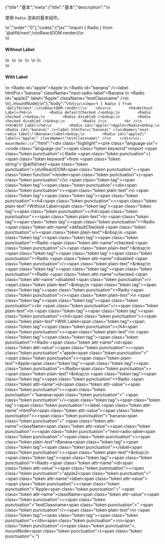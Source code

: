 {"title":"基本","meta":{"title":"基本","description":"\n<p>使用 <code>Radio</code> 渲染的基本组件。</p>\n","order":"0"},"codes":{"jsx":"import { Radio } from '@alifd/next';\n\nReactDOM.render((\n    <div>\n        <h4>Without Label</h4>\n        <Radio defaultChecked />&nbsp;\n        <Radio checked />&nbsp;\n        <Radio disabled />&nbsp;\n        <Radio checked disabled />&nbsp;\n        <Radio />\n        <br />\n        <h4>With Label</h4>\n        <Radio id=\"apple\">Apple</Radio>&nbsp;\n        <Radio id=\"banana\" /><label htmlFor=\"banana\" className=\"next-radio-label\">Banana</label>&nbsp;\n        <Radio id=\"apple2\" label=\"Apple\" className=\"testClassname\" />\n    </div>\n), mountNode);\n"},"body":"\n\n````jsx\nimport { Radio } from '@alifd/next';\n\nReactDOM.render((\n    <div>\n        <h4>Without Label</h4>\n        <Radio defaultChecked />&nbsp;\n        <Radio checked />&nbsp;\n        <Radio disabled />&nbsp;\n        <Radio checked disabled />&nbsp;\n        <Radio />\n        <br />\n        <h4>With Label</h4>\n        <Radio id=\"apple\">Apple</Radio>&nbsp;\n        <Radio id=\"banana\" /><label htmlFor=\"banana\" className=\"next-radio-label\">Banana</label>&nbsp;\n        <Radio id=\"apple2\" label=\"Apple\" className=\"testClassname\" />\n    </div>\n), mountNode);\n````","html":"<script>(function(){\"use strict\";\n\nvar _next = require(\"@alifd/next\");\n\nReactDOM.render(React.createElement(\n    \"div\",\n    null,\n    React.createElement(\n        \"h4\",\n        null,\n        \"Without Label\"\n    ),\n    React.createElement(_next.Radio, { defaultChecked: true }),\n    \"\\xA0\",\n    React.createElement(_next.Radio, { checked: true }),\n    \"\\xA0\",\n    React.createElement(_next.Radio, { disabled: true }),\n    \"\\xA0\",\n    React.createElement(_next.Radio, { checked: true, disabled: true }),\n    \"\\xA0\",\n    React.createElement(_next.Radio, null),\n    React.createElement(\"br\", null),\n    React.createElement(\n        \"h4\",\n        null,\n        \"With Label\"\n    ),\n    React.createElement(\n        _next.Radio,\n        { id: \"apple\" },\n        \"Apple\"\n    ),\n    \"\\xA0\",\n    React.createElement(_next.Radio, { id: \"banana\" }),\n    React.createElement(\n        \"label\",\n        { htmlFor: \"banana\", className: \"next-radio-label\" },\n        \"Banana\"\n    ),\n    \"\\xA0\",\n    React.createElement(_next.Radio, { id: \"apple2\", label: \"Apple\", className: \"testClassname\" })\n), mountNode);})()</script><div class=\"highlight\"><pre class=\"language-jsx\"><code class=\"language-jsx\"><span class=\"token keyword\">import</span> <span class=\"token punctuation\">{</span> Radio <span class=\"token punctuation\">}</span> <span class=\"token keyword\">from</span> <span class=\"token string\">'@alifd/next'</span><span class=\"token punctuation\">;</span>\n\nReactDOM<span class=\"token punctuation\">.</span><span class=\"token function\">render</span><span class=\"token punctuation\">(</span><span class=\"token punctuation\">(</span>\n    <span class=\"token tag\"><span class=\"token tag\"><span class=\"token punctuation\">&lt;</span>div</span><span class=\"token punctuation\">></span></span><span class=\"token plain-text\">\n        </span><span class=\"token tag\"><span class=\"token tag\"><span class=\"token punctuation\">&lt;</span>h4</span><span class=\"token punctuation\">></span></span><span class=\"token plain-text\">Without Label</span><span class=\"token tag\"><span class=\"token tag\"><span class=\"token punctuation\">&lt;/</span>h4</span><span class=\"token punctuation\">></span></span><span class=\"token plain-text\">\n        </span><span class=\"token tag\"><span class=\"token tag\"><span class=\"token punctuation\">&lt;</span>Radio</span> <span class=\"token attr-name\">defaultChecked</span> <span class=\"token punctuation\">/></span></span><span class=\"token plain-text\">&amp;nbsp;\n        </span><span class=\"token tag\"><span class=\"token tag\"><span class=\"token punctuation\">&lt;</span>Radio</span> <span class=\"token attr-name\">checked</span> <span class=\"token punctuation\">/></span></span><span class=\"token plain-text\">&amp;nbsp;\n        </span><span class=\"token tag\"><span class=\"token tag\"><span class=\"token punctuation\">&lt;</span>Radio</span> <span class=\"token attr-name\">disabled</span> <span class=\"token punctuation\">/></span></span><span class=\"token plain-text\">&amp;nbsp;\n        </span><span class=\"token tag\"><span class=\"token tag\"><span class=\"token punctuation\">&lt;</span>Radio</span> <span class=\"token attr-name\">checked</span> <span class=\"token attr-name\">disabled</span> <span class=\"token punctuation\">/></span></span><span class=\"token plain-text\">&amp;nbsp;\n        </span><span class=\"token tag\"><span class=\"token tag\"><span class=\"token punctuation\">&lt;</span>Radio</span> <span class=\"token punctuation\">/></span></span><span class=\"token plain-text\">\n        </span><span class=\"token tag\"><span class=\"token tag\"><span class=\"token punctuation\">&lt;</span>br</span> <span class=\"token punctuation\">/></span></span><span class=\"token plain-text\">\n        </span><span class=\"token tag\"><span class=\"token tag\"><span class=\"token punctuation\">&lt;</span>h4</span><span class=\"token punctuation\">></span></span><span class=\"token plain-text\">With Label</span><span class=\"token tag\"><span class=\"token tag\"><span class=\"token punctuation\">&lt;/</span>h4</span><span class=\"token punctuation\">></span></span><span class=\"token plain-text\">\n        </span><span class=\"token tag\"><span class=\"token tag\"><span class=\"token punctuation\">&lt;</span>Radio</span> <span class=\"token attr-name\">id</span><span class=\"token attr-value\"><span class=\"token punctuation\">=</span><span class=\"token punctuation\">\"</span>apple<span class=\"token punctuation\">\"</span></span><span class=\"token punctuation\">></span></span><span class=\"token plain-text\">Apple</span><span class=\"token tag\"><span class=\"token tag\"><span class=\"token punctuation\">&lt;/</span>Radio</span><span class=\"token punctuation\">></span></span><span class=\"token plain-text\">&amp;nbsp;\n        </span><span class=\"token tag\"><span class=\"token tag\"><span class=\"token punctuation\">&lt;</span>Radio</span> <span class=\"token attr-name\">id</span><span class=\"token attr-value\"><span class=\"token punctuation\">=</span><span class=\"token punctuation\">\"</span>banana<span class=\"token punctuation\">\"</span></span> <span class=\"token punctuation\">/></span></span><span class=\"token tag\"><span class=\"token tag\"><span class=\"token punctuation\">&lt;</span>label</span> <span class=\"token attr-name\">htmlFor</span><span class=\"token attr-value\"><span class=\"token punctuation\">=</span><span class=\"token punctuation\">\"</span>banana<span class=\"token punctuation\">\"</span></span> <span class=\"token attr-name\">className</span><span class=\"token attr-value\"><span class=\"token punctuation\">=</span><span class=\"token punctuation\">\"</span>next-radio-label<span class=\"token punctuation\">\"</span></span><span class=\"token punctuation\">></span></span><span class=\"token plain-text\">Banana</span><span class=\"token tag\"><span class=\"token tag\"><span class=\"token punctuation\">&lt;/</span>label</span><span class=\"token punctuation\">></span></span><span class=\"token plain-text\">&amp;nbsp;\n        </span><span class=\"token tag\"><span class=\"token tag\"><span class=\"token punctuation\">&lt;</span>Radio</span> <span class=\"token attr-name\">id</span><span class=\"token attr-value\"><span class=\"token punctuation\">=</span><span class=\"token punctuation\">\"</span>apple2<span class=\"token punctuation\">\"</span></span> <span class=\"token attr-name\">label</span><span class=\"token attr-value\"><span class=\"token punctuation\">=</span><span class=\"token punctuation\">\"</span>Apple<span class=\"token punctuation\">\"</span></span> <span class=\"token attr-name\">className</span><span class=\"token attr-value\"><span class=\"token punctuation\">=</span><span class=\"token punctuation\">\"</span>testClassname<span class=\"token punctuation\">\"</span></span> <span class=\"token punctuation\">/></span></span><span class=\"token plain-text\">\n    </span><span class=\"token tag\"><span class=\"token tag\"><span class=\"token punctuation\">&lt;/</span>div</span><span class=\"token punctuation\">></span></span>\n<span class=\"token punctuation\">)</span><span class=\"token punctuation\">,</span> mountNode<span class=\"token punctuation\">)</span><span class=\"token punctuation\">;</span></code></pre></div>"}